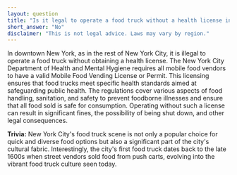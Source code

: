 ```yaml
---
layout: question
title: "Is it legal to operate a food truck without a health license in downtown New York?"
short_answer: "No"
disclaimer: "This is not legal advice. Laws may vary by region."
---
```


In downtown New York, as in the rest of New York City, it is illegal to operate a food truck without obtaining a health license. The New York City Department of Health and Mental Hygiene requires all mobile food vendors to have a valid Mobile Food Vending License or Permit. This licensing ensures that food trucks meet specific health standards aimed at safeguarding public health. The regulations cover various aspects of food handling, sanitation, and safety to prevent foodborne illnesses and ensure that all food sold is safe for consumption. Operating without such a license can result in significant fines, the possibility of being shut down, and other legal consequences.

**Trivia:** New York City's food truck scene is not only a popular choice for quick and diverse food options but also a significant part of the city's cultural fabric. Interestingly, the city's first food truck dates back to the late 1600s when street vendors sold food from push carts, evolving into the vibrant food truck culture seen today.
